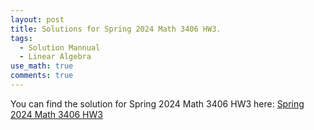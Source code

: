 ```yaml
---
layout: post
title: Solutions for Spring 2024 Math 3406 HW3.
tags:
  - Solution Mannual
  - Linear Algebra
use_math: true
comments: true
---
```

You can find the solution for Spring 2024 Math 3406 HW3 here:
[Spring 2024 Math 3406 HW3](/assets/Math_3406_HW3.pdf)

